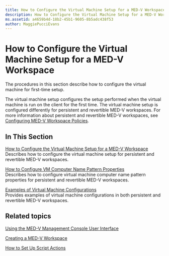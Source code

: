 ```yaml
---
title: How to Configure the Virtual Machine Setup for a MED-V Workspace
description: How to Configure the Virtual Machine Setup for a MED-V Workspace
ms.assetid: a4659b4d-18b2-45b1-9605-8b5adc438f53
author: MaggiePucciEvans
---
```


# How to Configure the Virtual Machine Setup for a MED-V Workspace


The procedures in this section describe how to configure the virtual machine for first-time setup.

The virtual machine setup configures the setup performed when the virtual machine is run on the client for the first time. The virtual machine setup is configured differently for persistent and revertible MED-V workspaces. For more information about persistent and revertible MED-V workspaces, see [Configuring MED-V Workspace Policies](configuring-med-v-workspace-policies.md).

## In This Section


<a href="" id="how-to-configure-the-virtual-machine-setup-for-a-med-v-workspace"></a>[How to Configure the Virtual Machine Setup for a MED-V Workspace](how-to-configure-the-virtual-machine-setup-for-a-med-v-workspacemedvv2.md)  
Describes how to configure the virtual machine setup for persistent and revertible MED-V workspaces.

<a href="" id="how-to-configure-vm-computer-name-pattern-properties"></a>[How to Configure VM Computer Name Pattern Properties](how-to-configure-vm-computer-name-pattern-propertiesmedvv2.md)  
Describes how to configure virtual machine computer name pattern properties for persistent and revertible MED-V workspaces.

<a href="" id="examples-of-virtual-machine-configurations"></a>[Examples of Virtual Machine Configurations](examples-of-virtual-machine-configurationsv2.md)  
Provides examples of virtual machine configurations in both persistent and revertible MED-V workspaces.

## Related topics


[Using the MED-V Management Console User Interface](using-the-med-v-management-console-user-interface.md)

[Creating a MED-V Workspace](creating-a-med-v-workspacemedv-10-sp1.md)

[How to Set Up Script Actions](how-to-set-up-script-actions.md)

 

 





